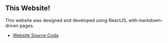 ## This Website!

This website was designed and developed using ReactJS, with markdown-driven pages.

* [Website Source Code](https://github.com/krgamestudios/krgamestudios.com)
